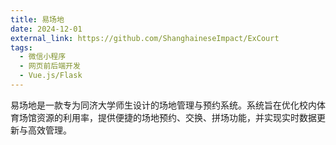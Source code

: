 ```yaml
---
title: 易场地
date: 2024-12-01
external_link: https://github.com/ShanghaineseImpact/ExCourt
tags:
  - 微信小程序
  - 网页前后端开发
  - Vue.js/Flask
---
```


易场地是一款专为同济大学师生设计的场地管理与预约系统。系统旨在优化校内体育场馆资源的利用率，提供便捷的场地预约、交换、拼场功能，并实现实时数据更新与高效管理。

<!--more-->
